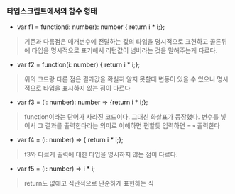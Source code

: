 ### 타입스크립트에서의 함수 형태

- var f1 = function(i: number): number { return i * i;};
> 기존과 다름점은 매개변수에 전달하는 값의 타입을 명시적으로 표현하고
> 콜론뒤에 타입을 명시적으로 표기해서 리턴값이 넘버라는 것을 말해주는게 다르다.

- var f2 = function(i: number) { return i * i;};
> 위의 코드랑 다른 점은 결과값을 확실히 알지 못할때 변동이 있을 수 있으니
> 명시적으로 타입을 표시하지 않는 점이 다르다

- var f3 = (i: number): number => {return i * i;};
> function이라는 단어가 사라진 코드이다.
> 그대신 화살표가 등장했다.
> 변수를 넣어서 그 결과를 출력한다라는 의미로 이해하면 편할듯
> 입력하면 => 출력한다


- var f4 = (i: number) => { return i * i;};
> f3와 다르게 출력에 대한 타입을 명시하지 않는 점이 다르다.

- var f5 = (i: number) => i * i;
> return도 없애고 직관적으로 단순하게 표현하는 식
